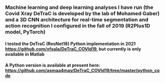 ### Machine learning and deep learning analyses I have run (the Covid Xray DeTraC is developed by the lab of Mohamed Gaber) and a 3D CNN architecture for real-time segmentation and action recognition I configured in the fall of 2019 (R2Plus1D model, PyTorch)
#### I tested the DeTraC (ResNet18) Python implementation in 2021 https://github.com/xfsala/DeTraC_COVId19, but currently is only available in Matlab 
#### A Python version is available at present here: https://github.com/asmaa4may/DeTraC_COVId19/tree/master/python_code
